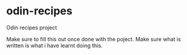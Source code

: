 # odin-recipes
Odin recipes project 

Make sure to fill this out once done with the poject. Make sure what is written is what i have learnt doing this. 